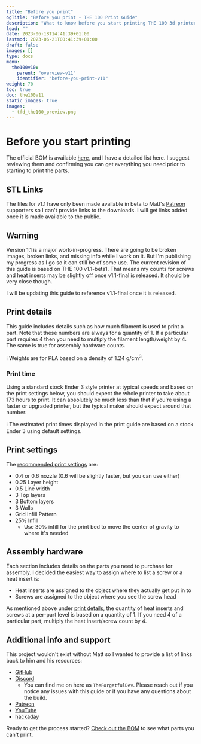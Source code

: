 ```yaml
---
title: "Before you print"
ogTitle: "Before you print - THE 100 Print Guide" 
description: "What to know before you start printing THE 100 3d printer"
lead: ""
date: 2023-06-18T14:41:39+01:00
lastmod: 2023-06-21T00:41:39+01:00
draft: false
images: []
type: docs
menu:
  the100v10:
    parent: "overview-v11"
    identifier: "before-you-print-v11"
weight: 70
toc: true
doc: the100v11
static_images: true
images: 
  - tfd_the100_preview.png
---
```

# Before you start printing

The official BOM is available <a href="https://docs.google.com/spreadsheets/d/1qVG3n-1HVcA7c-vKpUakU7fWirMONmqOiJRv8SHPkTo/edit#gid=0">here</a>, and I have a detailed list here. I suggest reviewing them and confirming you can get everything you need prior to starting to print the parts. 

## STL Links
The files for v1.1 have only been made available in beta to Matt's <a href="https://www.patreon.com/The100">Patreon</a> supporters so I can't provide links to the downloads. I will get links added once it is made available to the public.

## Warning
Version 1.1 is a major work-in-progress. There are going to be broken images, broken links, and missing info while I work on it. But I'm publishing my progress as I go so it can still be of some use. The current revision of this guide is based on THE 100 v1.1-beta1. That means my counts for screws and heat inserts may be slightly off once v1.1-final is released. It should be very close though.

I will be updating this guide to reference v1.1-final once it is released.

## Print details
This guide includes details such as how much filament is used to print a part. Note that these numbers are always for a quantity of 1. If a particular part requires 4 then you need to multiply the filament length/weight by 4. The same is true for assembly hardware counts.

ℹ️ Weights are for PLA based on a density of 1.24 g/cm<sup>3</sup>.

### Print time
Using a standard stock Ender 3 style printer at typical speeds and based on the print settings below, you should expect the whole printer to take about 173 hours to print. It can absolutely be much less than that if you're using a faster or upgraded printer, but the typical maker should expect around that number.

ℹ️ The estimated print times displayed in the print guide are based on a stock Ender 3 using default settings.

## Print settings
The <a href="https://github.com/MSzturc/the100#print-settings">recommended print settings</a> are:

  * 0.4 or 0.6 nozzle (0.6 will be slightly faster, but you can use either)
  * 0.25 Layer height
  * 0.5 Line width
  * 3 Top layers
  * 3 Bottom layers
  * 3 Walls
  * Grid Infill Pattern
  * 25% Infill
    * Use 30% infill for the print bed to move the center of gravity to where it's needed

## Assembly hardware
Each section includes details on the parts you need to purchase for assembly. I decided the easiest way to assign where to list a screw or a heat insert is:
  * Heat inserts are assigned to the object where they actually get put in to
  * Screws are assigned to the object where you see the screw head

As mentioned above under <a href="#print-details">print details</a>, the quantity of heat inserts and screws at a per-part level is based on a quantity of 1. If you need 4 of a particular part, multiply the heat insert/screw count by 4.  

## Additional info and support

This project wouldn't exist without Matt so I wanted to provide a list of links back to him and his resources:

  * <a href="https://github.com/MSzturc/the100">GitHub</a>
  * <a href="https://discord.gg/fW7BcUErgZ">Discord</a>
    * You can find me on here as `TheForgetfulDev`. Please reach out if you notice any issues with this guide or if you have any questions about the build.
  * <a href="https://www.patreon.com/The100">Patreon</a>
  * <a href="https://www.youtube.com/playlist?list=PLM01o_dfwbDcKYB-9yV0vLs5k0CrHUv0W">YouTube</a>
  * <a href="https://hackaday.io/project/190348-the-100-the-fastest-3d-printer">hackaday</a>


Ready to get the process started? <a href="/the100/1.1/overview/bill-of-materials/">Check out the BOM</a> to see what parts you can't print.